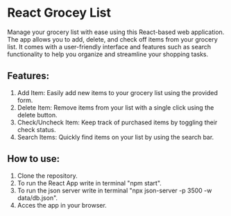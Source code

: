 # React Grocey List

Manage your grocery list with ease using this React-based web application. The app allows you to add, delete, and check off items from your grocery list. It comes with a user-friendly interface and features such as search functionality to help you organize and streamline your shopping tasks.

## Features:

1. Add Item: Easily add new items to your grocery list using the provided form.
2. Delete Item: Remove items from your list with a single click using the delete button.
3. Check/Uncheck Item: Keep track of purchased items by toggling their check status.
4. Search Items: Quickly find items on your list by using the search bar.

## How to use:
1. Clone the repository.
2. To run the React App write in terminal "npm start".
3. To run the json server write in terminal "npx json-server -p 3500 -w data/db.json".
4. Acces the app in your browser.
